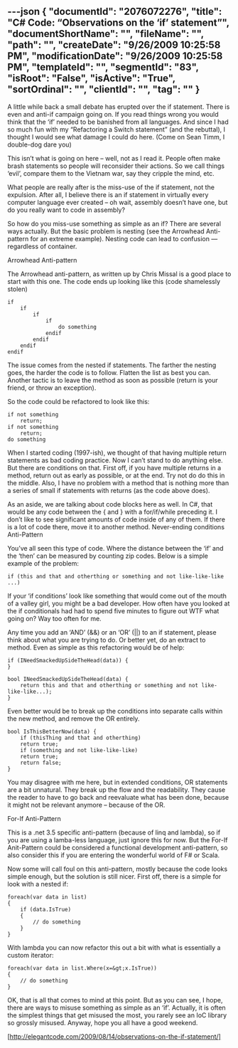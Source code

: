 ---json
{
  "documentId": "2076072276",
  "title": "C# Code: “Observations on the ‘if’ statement”",
  "documentShortName": "",
  "fileName": "",
  "path": "",
  "createDate": "9/26/2009 10:25:58 PM",
  "modificationDate": "9/26/2009 10:25:58 PM",
  "templateId": "",
  "segmentId": "83",
  "isRoot": "False",
  "isActive": "True",
  "sortOrdinal": "",
  "clientId": "",
  "tag": ""
}
---

A little while back a small debate has erupted over the if statement.  There is even and anti-if campaign going on.  If you read things wrong you would think that the ‘if’ needed to be banished from all languages.   And since I had so much fun with my “Refactoring a Switch statement”  (and the rebuttal), I thought I would see what damage I could do here.  (Come on Sean Timm, I double-dog dare you)

This isn’t what is going on here – well, not as I read it.  People often make brash statements so people will reconsider their actions.  So we call things ‘evil’, compare them to the Vietnam war, say they cripple the mind, etc.

What people are really after is the miss-use of the if statement, not the expulsion.  After all, I believe there is an if statement in virtually every computer language ever created – oh wait, assembly doesn’t have one, but do you really want to code in assembly?

So how do you miss-use something as simple as an if?   There are several ways actually.  But the basic problem is nesting (see the Arrowhead Anti-pattern for an extreme example).  Nesting code can lead to confusion — regardless of container.

Arrowhead Anti-pattern

The Arrowhead anti-pattern, as written up by Chris Missal is a good place to start with this one.  The code ends up looking like this (code shamelessly stolen)

    if
        if
            if
                if
                    do something
                endif
            endif
        endif
    endif

The issue comes from the nested if statements.  The farther the nesting goes, the harder the code is to follow.  Flatten the list as best you can.  Another tactic is to leave the method as soon as possible (return is your friend, or throw an exception).

So the code could be refactored to look like this:

    if not something
        return;
    if not something
        return;
    do something

When I started coding (1997-ish), we thought of that having multiple return statements as bad coding practice.  Now I can’t stand to do anything else.  But there are conditions on that.  First off, if you have multiple returns in a method, return out as early as possible, or at the end.  Try not do do this in the middle.  Also, I have no problem with a method that is nothing more than a series of small if statements with returns (as the code above does).

As an aside, we are talking about code blocks here as well.  In C#, that would be any code between the { and } with a for/if/while preceding it.  I don’t like to see significant amounts of code inside of any of them.  If there is a lot of code there, move it to another method.
Never-ending conditions Anti-Pattern

You’ve all seen this type of code.  Where the distance between the ‘if’ and the ‘then’ can be measured by counting zip codes. Below is a simple example of the problem:

    if (this and that and otherthing or something and not like-like-like ...)

If your ‘if conditions’ look like something that would come out of the mouth of a valley girl, you might be a bad developer.  How often have you looked at the if conditionals had had to spend five minutes to figure out WTF what going on?  Way too often for me.

Any time you add an ‘AND’ (&&) or an ‘OR’ (||) to an if statement, please think about what you are trying to do.  Or better yet, do an extract to method.  Even as simple as this refactoring would be of help:

    if (INeedSmackedUpSideTheHead(data)) {
    }

    bool INeedSmackedUpSideTheHead(data) {
        return this and that and otherthing or something and not like-like-like...);
    }

Even better would be to break up the conditions into separate calls within the new method, and remove the OR entirely.

    bool IsThisBetterNow(data) {
        if (thisThing and that and otherthing) 
        return true;
        if (something and not like-like-like)
        return true;
        return false;
    }

You may disagree with me here, but in extended conditions, OR statements are a bit unnatural.  They break up the flow and the readability.  They cause the reader to have to go back and reevaluate what has been done, because it might not be relevant anymore – because of the OR.

For-If Anti-Pattern

This is a .net 3.5 specific anti-pattern (because of linq and lambda), so if you are using a lamba-less language, just ignore this for now.  But the For-If Anit-Pattern could be considered a functional development anti-pattern, so also consider this if you are entering the wonderful world of F# or Scala. 

Now some will call foul on this anti-pattern, mostly because the code looks simple enough, but the solution is still nicer.  First off, there is a simple for look with a nested if:

    foreach(var data in list)
    {
        if (data.IsTrue)
        {
            // do something
        }
    }

With lambda you can now refactor this out a bit with what is essentially a custom iterator:

    foreach(var data in list.Where(x=&gt;x.IsTrue))
    {
        // do something
    }

OK, that is all that comes to mind at this point.  But as you can see, I hope, there are ways to misuse something as simple as an ‘if’. Actually, it is often the simplest things that get misused the most, you rarely see an IoC library so grossly misused.  Anyway, hope you all have a good weekend.

[http://elegantcode.com/2009/08/14/observations-on-the-if-statement/]
